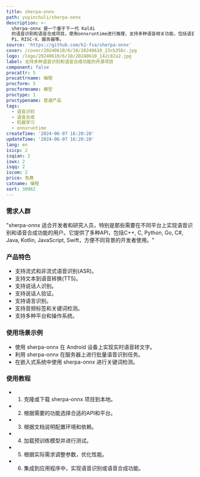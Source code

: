 ```yaml
---
title: sherpa-onnx
path: yuyinchuli/sherpa-onnx
description: >-
  sherpa-onnx 是一个基于下一代 Kaldi
  的语音识别和语音合成项目，使用onnxruntime进行推理，支持多种语音相关功能，包括语音转文字(ASR)、文字转语音(TTS)、说话人识别、说话人验证、语言识别、关键词检测等。它支持多种平台和操作系统，包括嵌入式系统、Android、iOS、Raspberry
  Pi、RISC-V、服务器等。
source: 'https://github.com/k2-fsa/sherpa-onnx'
cover: /cover/20240610/6/10/20240610_23cb35bc.jpg
logo: /logo/20240610/6/10/20240610_142c82a2.jpg
label: 支持多种语音识别和语音合成功能的开源项目
component: false
procattr: 5
procattrname: 编程
procform: 5
procformname: 模型
proctype: 1
proctypename: 普通产品
tags:
  - 语音识别
  - 语音合成
  - 机器学习
  - onnxruntime
createTime: '2024-06-07 16:20:28'
updateTime: '2024-06-07 16:20:28'
lang: en
isicp: 2
isqian: 2
iswx: 2
isqq: 2
iscom: 2
price: 免费
catname: 编程
sort: 30962
---
```




### 需求人群
"sherpa-onnx 适合开发者和研究人员，特别是那些需要在不同平台上实现语音识别和语音合成功能的用户。它提供了多种API，包括C++, C, Python, Go, C#, Java, Kotlin, JavaScript, Swift，方便不同背景的开发者使用。"

### 产品特色
* 支持流式和非流式语音识别(ASR)。
* 支持文本到语音转换(TTS)。
* 支持说话人识别。
* 支持说话人验证。
* 支持语言识别。
* 支持音频标签和关键词检测。
* 支持多种平台和操作系统。

### 使用场景示例
* 使用 sherpa-onnx 在 Android 设备上实现实时语音转文字。
* 利用 sherpa-onnx 在服务器上进行批量语音识别任务。
* 在嵌入式系统中使用 sherpa-onnx 进行关键词检测。

### 使用教程
* 1. 克隆或下载 sherpa-onnx 项目到本地。
* 2. 根据需要的功能选择合适的API和平台。
* 3. 根据文档说明配置环境和依赖。
* 4. 加载预训练模型并进行测试。
* 5. 根据实际需求调整参数，优化性能。
* 6. 集成到应用程序中，实现语音识别或语音合成功能。

  
